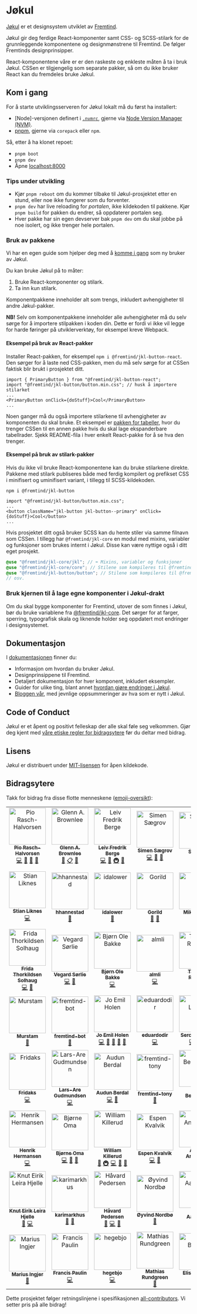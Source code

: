 # Jøkul

[Jøkul](https://jokul.fremtind.no) er et designsystem utviklet av [Fremtind](https://fremtind.no).

Jøkul gir deg ferdige React-komponenter samt CSS- og SCSS-stilark for de grunnleggende komponentene og designmønstrene til Fremtind. De følger Fremtinds designprinsipper.

React-komponentene våre er er den raskeste og enkleste måten å ta i bruk Jøkul. CSSen er tilgjengelig som separate pakker, så om du ikke bruker React kan du fremdeles bruke Jøkul.

## Kom i gang

For å starte utviklingsserveren for Jøkul lokalt må du først ha installert:

-   [Node]-versjonen definert i [`.nvmrc`](./.nvmrc), gjerne via [Node Version Manager (NVM)](https://github.com/nvm-sh/nvm).
-   [pnpm](https://pnpm.io/installation#using-corepack), gjerne via `corepack` eller `npm`.

Så, etter å ha klonet repoet:

-   `pnpm boot`
-   `pnpm dev`
-   Åpne [localhost:8000](http://localhost:8000)

### Tips under utvikling

-   Kjør `pnpm reboot` om du kommer tilbake til Jøkul-prosjektet etter en stund, eller noe ikke fungerer som du forventer.
-   `pnpm dev` har live reloading for _portalen_, ikke kildekoden til pakkene. Kjør `pnpm build` for pakken du endrer, så oppdaterer portalen seg.
-   Hver pakke har sin egen devserver bak `pnpm dev` om du skal jobbe på noe isolert, og ikke trenger hele portalen.

### Bruk av pakkene

Vi har en egen guide som hjelper deg med å [komme i gang](https://jokul.fremtind.no/kom-i-gang/introduksjon/) som ny bruker av Jøkul.

Du kan bruke Jøkul på to måter:

1. Bruke React-komponenter og stilark.
2. Ta inn kun stilark.

Komponentpakkene inneholder alt som trengs, inkludert avhengigheter til andre Jøkul-pakker.

**NB!** Selv om komponentpakkene inneholder alle avhengigheter må du selv sørge for å importere stilpakken i koden din. Dette er fordi vi ikke vil legge for harde føringer på utviklerverktøy, for eksempel kreve Webpack.

#### Eksempel på bruk av React-pakker

Installer React-pakken, for eksempel `npm i @fremtind/jkl-button-react`. Den sørger for å laste ned CSS-pakken, men du må selv sørge for at CSSen faktisk blir brukt i prosjektet ditt.

```tsx
import { PrimaryButton } from "@fremtind/jkl-button-react";
import "@fremtind/jkl-button/button.min.css"; // husk å importere stilarket
...
<PrimaryButton onClick={doStuff}>Cool</PrimaryButton>
...
```

Noen ganger må du også importere stilarkene til avhengigheter av komponenten du skal bruke. Et eksempel er [pakken for tabeller](./packages/table-react/), hvor du trenger CSSen til en annen pakke hvis du skal lage ekspanderbare tabellrader. Sjekk README-fila i hver enkelt React-pakke for å se hva den trenger.

#### Eksempel på bruk av stilark-pakker

Hvis du ikke vil bruke React-komponentene kan du bruke stilarkene direkte. Pakkene med stilark publiseres både med ferdig kompilert og prefikset CSS i minifisert og uminifisert variant, i tillegg til SCSS-kildekoden.

`npm i @fremtind/jkl-button`

```tsx
import "@fremtind/jkl-button/button.min.css";
...
<button className="jkl-button jkl-button--primary" onClick={doStuff}>Cool</button>
...
```

Hvis prosjektet ditt også bruker SCSS kan du hente stiler via samme filnavn som CSSen. I tillegg har `@fremtind/jkl-core` en modul med mixins, variabler og funksjoner som brukes internt i Jøkul. Disse kan være nyttige også i ditt eget prosjekt.

```scss
@use "@fremtind/jkl-core/jkl"; // ⬅️ Mixins, variabler og funksjoner
@use "@fremtind/jkl-core/core"; // Stilene som kompileres til @fremtind/jkl-core/core.css
@use "@fremtind/jkl-button/button"; // Stilene som kompileres til @fremtind/jkl-button/button.css
// osv.
```

### Bruk kjernen til å lage egne komponenter i Jøkul-drakt

Om du skal bygge komponenter for Fremtind, utover de som finnes i Jøkul, bør du bruke variablene fra [@fremtind/jkl-core](./packages/core/). Det sørger for at farger, sperring, typografisk skala og liknende holder seg oppdatert mot endringer i designsystemet.

## Dokumentasjon

I [dokumentasjonen](https://jokul.fremtind.no/) finner du:

-   Informasjon om hvordan du bruker Jøkul.
-   Designprinsippene til Fremtind.
-   Detaljert dokumentasjon for hver komponent, inkludert eksempler.
-   Guider for ulike ting, blant annet [hvordan gjøre endringer i Jøkul](https://jokul.fremtind.no/guider/hvordan-endre-jokul).
-   [Bloggen vår](https://jokul.fremtind.no/blog/), med jevnlige oppsummeringer av hva som er nytt i Jøkul.

## Code of Conduct

Jøkul er et åpent og positivt felleskap der alle skal føle seg velkommen. Gjør deg kjent med [våre etiske regler for bidragsytere](./CODE_OF_CONDUCT.md) før du deltar med bidrag.

## Lisens

Jøkul er distribuert under [MIT-lisensen](./LICENSE) for åpen kildekode.

## Bidragsytere

Takk for bidrag fra disse flotte menneskene ([emoji-oversikt](https://allcontributors.org/docs/en/emoji-key)):

<!-- ALL-CONTRIBUTORS-LIST:START - Do not remove or modify this section -->
<!-- prettier-ignore-start -->
<!-- markdownlint-disable -->
<table>
  <tbody>
    <tr>
      <td align="center"><a href="https://github.com/piofinn"><img src="https://avatars1.githubusercontent.com/u/25739615?v=4?s=100" width="100px;" alt="Pio Rasch-Halvorsen"/><br /><sub><b>Pio Rasch-Halvorsen</b></sub></a><br /><a href="https://github.com/fremtind/jokul/commits?author=piofinn" title="Code">💻</a> <a href="https://github.com/fremtind/jokul/pulls?q=is%3Apr+reviewed-by%3Apiofinn" title="Reviewed Pull Requests">👀</a> <a href="https://github.com/fremtind/jokul/commits?author=piofinn" title="Documentation">📖</a> <a href="https://github.com/fremtind/jokul/issues?q=author%3Apiofinn" title="Bug reports">🐛</a></td>
      <td align="center"><a href="https://github.com/gbrownlee"><img src="https://avatars1.githubusercontent.com/u/888229?v=4?s=100" width="100px;" alt="Glenn A. Brownlee"/><br /><sub><b>Glenn A. Brownlee</b></sub></a><br /><a href="#projectManagement-gbrownlee" title="Project Management">📆</a> <a href="#eventOrganizing-gbrownlee" title="Event Organizing">📋</a> <a href="https://github.com/fremtind/jokul/issues?q=author%3Agbrownlee" title="Bug reports">🐛</a></td>
      <td align="center"><a href="https://github.com/lfbergee"><img src="https://avatars0.githubusercontent.com/u/46530368?v=4?s=100" width="100px;" alt="Leiv Fredrik Berge"/><br /><sub><b>Leiv Fredrik Berge</b></sub></a><br /><a href="https://github.com/fremtind/jokul/commits?author=lfbergee" title="Code">💻</a> <a href="https://github.com/fremtind/jokul/commits?author=lfbergee" title="Documentation">📖</a> <a href="#infra-lfbergee" title="Infrastructure (Hosting, Build-Tools, etc)">🚇</a> <a href="https://github.com/fremtind/jokul/pulls?q=is%3Apr+reviewed-by%3Alfbergee" title="Reviewed Pull Requests">👀</a></td>
      <td align="center"><a href="https://github.com/Saegrov"><img src="https://avatars2.githubusercontent.com/u/124469?v=4?s=100" width="100px;" alt="Simen Sægrov"/><br /><sub><b>Simen Sægrov</b></sub></a><br /><a href="https://github.com/fremtind/jokul/commits?author=Saegrov" title="Code">💻</a> <a href="https://github.com/fremtind/jokul/pulls?q=is%3Apr+reviewed-by%3ASaegrov" title="Reviewed Pull Requests">👀</a> <a href="https://github.com/fremtind/jokul/issues?q=author%3ASaegrov" title="Bug reports">🐛</a></td>
      <td align="center"><a href="https://github.com/Steinop"><img src="https://avatars3.githubusercontent.com/u/51952891?v=4?s=100" width="100px;" alt="Steinop"/><br /><sub><b>Steinop</b></sub></a><br /><a href="#design-Steinop" title="Design">🎨</a></td>
      <td align="center"><a href="https://github.com/ambientconflict"><img src="https://avatars2.githubusercontent.com/u/32671873?v=4?s=100" width="100px;" alt="ambientconflict"/><br /><sub><b>ambientconflict</b></sub></a><br /><a href="https://github.com/fremtind/jokul/commits?author=ambientconflict" title="Code">💻</a></td>
      <td align="center"><a href="https://github.com/nicolhag"><img src="https://avatars3.githubusercontent.com/u/7604910?v=4?s=100" width="100px;" alt="Nicolai Hagen"/><br /><sub><b>Nicolai Hagen</b></sub></a><br /><a href="https://github.com/fremtind/jokul/commits?author=nicolhag" title="Code">💻</a></td>
    </tr>
    <tr>
      <td align="center"><a href="https://github.com/stianlik"><img src="https://avatars0.githubusercontent.com/u/410251?v=4?s=100" width="100px;" alt="Stian Liknes"/><br /><sub><b>Stian Liknes</b></sub></a><br /><a href="https://github.com/fremtind/jokul/commits?author=stianlik" title="Code">💻</a></td>
      <td align="center"><a href="https://github.com/hhannestad"><img src="https://avatars3.githubusercontent.com/u/51953832?v=4?s=100" width="100px;" alt="hhannestad"/><br /><sub><b>hhannestad</b></sub></a><br /><a href="#design-hhannestad" title="Design">🎨</a></td>
      <td align="center"><a href="https://github.com/idalower"><img src="https://avatars2.githubusercontent.com/u/47539074?v=4?s=100" width="100px;" alt="idalower"/><br /><sub><b>idalower</b></sub></a><br /><a href="https://github.com/fremtind/jokul/commits?author=idalower" title="Documentation">📖</a></td>
      <td align="center"><a href="https://github.com/Gorild"><img src="https://avatars3.githubusercontent.com/u/51953080?v=4?s=100" width="100px;" alt="Gorild"/><br /><sub><b>Gorild</b></sub></a><br /><a href="https://github.com/fremtind/jokul/commits?author=Gorild" title="Documentation">📖</a> <a href="https://github.com/fremtind/jokul/pulls?q=is%3Apr+reviewed-by%3AGorild" title="Reviewed Pull Requests">👀</a></td>
      <td align="center"><a href="https://github.com/Mikkelinski"><img src="https://avatars1.githubusercontent.com/u/8458054?v=4?s=100" width="100px;" alt="Mikkel Blytt"/><br /><sub><b>Mikkel Blytt</b></sub></a><br /><a href="#design-Mikkelinski" title="Design">🎨</a> <a href="https://github.com/fremtind/jokul/commits?author=Mikkelinski" title="Documentation">📖</a></td>
      <td align="center"><a href="https://github.com/Martinvks"><img src="https://avatars1.githubusercontent.com/u/5469666?v=4?s=100" width="100px;" alt="Martinvks"/><br /><sub><b>Martinvks</b></sub></a><br /><a href="https://github.com/fremtind/jokul/commits?author=Martinvks" title="Code">💻</a></td>
      <td align="center"><a href="https://github.com/42tte"><img src="https://avatars0.githubusercontent.com/u/8436510?v=4?s=100" width="100px;" alt="Kristoffer Nordström"/><br /><sub><b>Kristoffer Nordström</b></sub></a><br /><a href="https://github.com/fremtind/jokul/commits?author=42tte" title="Code">💻</a></td>
    </tr>
    <tr>
      <td align="center"><a href="https://github.com/frisol97"><img src="https://avatars3.githubusercontent.com/u/51901763?v=4?s=100" width="100px;" alt="Frida Thorkildsen Solhaug"/><br /><sub><b>Frida Thorkildsen Solhaug</b></sub></a><br /><a href="https://github.com/fremtind/jokul/commits?author=frisol97" title="Code">💻</a> <a href="https://github.com/fremtind/jokul/pulls?q=is%3Apr+reviewed-by%3Afrisol97" title="Reviewed Pull Requests">👀</a></td>
      <td align="center"><a href="https://github.com/vegardsoerlie"><img src="https://avatars2.githubusercontent.com/u/14551408?v=4?s=100" width="100px;" alt="Vegard Sørlie"/><br /><sub><b>Vegard Sørlie</b></sub></a><br /><a href="https://github.com/fremtind/jokul/commits?author=vegardsoerlie" title="Code">💻</a> <a href="https://github.com/fremtind/jokul/issues?q=author%3Avegardsoerlie" title="Bug reports">🐛</a></td>
      <td align="center"><a href="http://eniro.com"><img src="https://avatars3.githubusercontent.com/u/1997921?v=4?s=100" width="100px;" alt="Bjørn Ole Bakke"/><br /><sub><b>Bjørn Ole Bakke</b></sub></a><br /><a href="https://github.com/fremtind/jokul/commits?author=BjornBakke" title="Code">💻</a></td>
      <td align="center"><a href="https://github.com/almli"><img src="https://avatars2.githubusercontent.com/u/818715?v=4?s=100" width="100px;" alt="almli"/><br /><sub><b>almli</b></sub></a><br /><a href="https://github.com/fremtind/jokul/commits?author=almli" title="Code">💻</a></td>
      <td align="center"><a href="https://thomasrognes.github.io/"><img src="https://avatars1.githubusercontent.com/u/33520517?v=4?s=100" width="100px;" alt="Thomas Rognes"/><br /><sub><b>Thomas Rognes</b></sub></a><br /><a href="https://github.com/fremtind/jokul/commits?author=thomasrognes" title="Code">💻</a></td>
      <td align="center"><a href="https://github.com/sigvehag"><img src="https://avatars0.githubusercontent.com/u/37373812?v=4?s=100" width="100px;" alt="Sigve Hagesæter"/><br /><sub><b>Sigve Hagesæter</b></sub></a><br /><a href="https://github.com/fremtind/jokul/issues?q=author%3Asigvehag" title="Bug reports">🐛</a></td>
      <td align="center"><a href="https://github.com/EspenSmith"><img src="https://avatars1.githubusercontent.com/u/58692206?v=4?s=100" width="100px;" alt="EspenSmith"/><br /><sub><b>EspenSmith</b></sub></a><br /><a href="#ideas-EspenSmith" title="Ideas, Planning, & Feedback">🤔</a></td>
    </tr>
    <tr>
      <td align="center"><a href="https://github.com/Murstam"><img src="https://avatars1.githubusercontent.com/u/47025023?v=4?s=100" width="100px;" alt="Murstam"/><br /><sub><b>Murstam</b></sub></a><br /><a href="#design-Murstam" title="Design">🎨</a></td>
      <td align="center"><a href="https://github.com/fremtind-bot"><img src="https://avatars1.githubusercontent.com/u/57256715?v=4?s=100" width="100px;" alt="fremtind-bot"/><br /><sub><b>fremtind-bot</b></sub></a><br /><a href="https://github.com/fremtind/jokul/commits?author=fremtind-bot" title="Documentation">📖</a></td>
      <td align="center"><a href="https://github.com/joms"><img src="https://avatars2.githubusercontent.com/u/537060?v=4?s=100" width="100px;" alt="Jo Emil Holen"/><br /><sub><b>Jo Emil Holen</b></sub></a><br /><a href="https://github.com/fremtind/jokul/commits?author=joms" title="Code">💻</a> <a href="https://github.com/fremtind/jokul/commits?author=joms" title="Documentation">📖</a> <a href="https://github.com/fremtind/jokul/issues?q=author%3Ajoms" title="Bug reports">🐛</a> <a href="#blog-joms" title="Blogposts">📝</a> <a href="https://github.com/fremtind/jokul/pulls?q=is%3Apr+reviewed-by%3Ajoms" title="Reviewed Pull Requests">👀</a></td>
      <td align="center"><a href="https://www.linkedin.com/in/eduardoir"><img src="https://avatars1.githubusercontent.com/u/56429532?v=4?s=100" width="100px;" alt="eduardodir"/><br /><sub><b>eduardodir</b></sub></a><br /><a href="https://github.com/fremtind/jokul/commits?author=eduardodir" title="Code">💻</a></td>
      <td align="center"><a href="https://storksnestblog.wordpress.com"><img src="https://avatars2.githubusercontent.com/u/50489699?v=4?s=100" width="100px;" alt="Sercan Leylek"/><br /><sub><b>Sercan Leylek</b></sub></a><br /><a href="https://github.com/fremtind/jokul/commits?author=SercanSercan" title="Code">💻</a> <a href="#blog-SercanSercan" title="Blogposts">📝</a> <a href="https://github.com/fremtind/jokul/issues?q=author%3ASercanSercan" title="Bug reports">🐛</a></td>
      <td align="center"><a href="https://github.com/CamillaDahlstroem"><img src="https://avatars2.githubusercontent.com/u/11536996?v=4?s=100" width="100px;" alt="CamillaDahlstroem"/><br /><sub><b>CamillaDahlstroem</b></sub></a><br /><a href="#design-CamillaDahlstroem" title="Design">🎨</a></td>
      <td align="center"><a href="https://github.com/Mikaila94"><img src="https://avatars1.githubusercontent.com/u/10635523?v=4?s=100" width="100px;" alt="Mikail Arslan"/><br /><sub><b>Mikail Arslan</b></sub></a><br /><a href="https://github.com/fremtind/jokul/commits?author=Mikaila94" title="Code">💻</a> <a href="#infra-Mikaila94" title="Infrastructure (Hosting, Build-Tools, etc)">🚇</a></td>
    </tr>
    <tr>
      <td align="center"><a href="https://github.com/Fridaks"><img src="https://avatars1.githubusercontent.com/u/72193934?v=4?s=100" width="100px;" alt="Fridaks"/><br /><sub><b>Fridaks</b></sub></a><br /><a href="https://github.com/fremtind/jokul/commits?author=Fridaks" title="Code">💻</a></td>
      <td align="center"><a href="https://github.com/larsare"><img src="https://avatars.githubusercontent.com/u/2777720?v=4?s=100" width="100px;" alt="Lars-Are Gudmundsen"/><br /><sub><b>Lars-Are Gudmundsen</b></sub></a><br /><a href="https://github.com/fremtind/jokul/commits?author=larsare" title="Code">💻</a></td>
      <td align="center"><a href="http://audunberdal.no"><img src="https://avatars.githubusercontent.com/u/57794116?v=4?s=100" width="100px;" alt="Audun Berdal"/><br /><sub><b>Audun Berdal</b></sub></a><br /><a href="https://github.com/fremtind/jokul/commits?author=AudunBerdal" title="Code">💻</a> <a href="https://github.com/fremtind/jokul/commits?author=AudunBerdal" title="Documentation">📖</a></td>
      <td align="center"><a href="https://github.com/fremtind-tony"><img src="https://avatars.githubusercontent.com/u/54317847?v=4?s=100" width="100px;" alt="fremtind-tony"/><br /><sub><b>fremtind-tony</b></sub></a><br /><a href="https://github.com/fremtind/jokul/commits?author=fremtind-tony" title="Documentation">📖</a></td>
      <td align="center"><a href="https://github.com/jarledb"><img src="https://avatars.githubusercontent.com/u/835878?v=4?s=100" width="100px;" alt="Jarle Berentzen"/><br /><sub><b>Jarle Berentzen</b></sub></a><br /><a href="https://github.com/fremtind/jokul/commits?author=jarledb" title="Code">💻</a></td>
      <td align="center"><a href="https://github.com/Stormoen"><img src="https://avatars.githubusercontent.com/u/64519175?v=4?s=100" width="100px;" alt="stormoen"/><br /><sub><b>stormoen</b></sub></a><br /><a href="#design-stormoen" title="Design">🎨</a></td>
      <td align="center"><a href="https://github.com/kennidenni"><img src="https://avatars.githubusercontent.com/u/31621649?v=4?s=100" width="100px;" alt="Kenneth Apeland"/><br /><sub><b>Kenneth Apeland</b></sub></a><br /><a href="https://github.com/fremtind/jokul/commits?author=kennidenni" title="Code">💻</a> <a href="#blog-kennidenni" title="Blogposts">📝</a> <a href="https://github.com/fremtind/jokul/issues?q=author%3Akennidenni" title="Bug reports">🐛</a> <a href="https://github.com/fremtind/jokul/pulls?q=is%3Apr+reviewed-by%3Akennidenni" title="Reviewed Pull Requests">👀</a></td>
    </tr>
    <tr>
      <td align="center"><a href="https://github.com/henrikhermansen"><img src="https://avatars.githubusercontent.com/u/435037?v=4?s=100" width="100px;" alt="Henrik Hermansen"/><br /><sub><b>Henrik Hermansen</b></sub></a><br /><a href="https://github.com/fremtind/jokul/commits?author=henrikhermansen" title="Code">💻</a></td>
      <td align="center"><a href="https://github.com/BjorneOmaFremtind"><img src="https://avatars.githubusercontent.com/u/89779105?v=4?s=100" width="100px;" alt="Bjørne Oma"/><br /><sub><b>Bjørne Oma</b></sub></a><br /><a href="https://github.com/fremtind/jokul/commits?author=BjorneOmaFremtind" title="Code">💻</a> <a href="https://github.com/fremtind/jokul/issues?q=author%3ABjorneOmaFremtind" title="Bug reports">🐛</a> <a href="https://github.com/fremtind/jokul/pulls?q=is%3Apr+reviewed-by%3ABjorneOmaFremtind" title="Reviewed Pull Requests">👀</a></td>
      <td align="center"><a href="https://wllm.no"><img src="https://avatars.githubusercontent.com/u/1223410?v=4?s=100" width="100px;" alt="William Killerud"/><br /><sub><b>William Killerud</b></sub></a><br /><a href="https://github.com/fremtind/jokul/commits?author=wkillerud" title="Documentation">📖</a> <a href="#infra-wkillerud" title="Infrastructure (Hosting, Build-Tools, etc)">🚇</a> <a href="https://github.com/fremtind/jokul/commits?author=wkillerud" title="Code">💻</a> <a href="https://github.com/fremtind/jokul/issues?q=author%3Awkillerud" title="Bug reports">🐛</a> <a href="#blog-wkillerud" title="Blogposts">📝</a></td>
      <td align="center"><a href="https://github.com/espkva"><img src="https://avatars.githubusercontent.com/u/1224929?v=4?s=100" width="100px;" alt="Espen Kvalvik"/><br /><sub><b>Espen Kvalvik</b></sub></a><br /><a href="https://github.com/fremtind/jokul/commits?author=espkva" title="Code">💻</a> <a href="https://github.com/fremtind/jokul/issues?q=author%3Aespkva" title="Bug reports">🐛</a></td>
      <td align="center"><a href="https://github.com/adriandersen"><img src="https://avatars.githubusercontent.com/u/31202534?v=4?s=100" width="100px;" alt="Adrian Andersen"/><br /><sub><b>Adrian Andersen</b></sub></a><br /><a href="#infra-adriandersen" title="Infrastructure (Hosting, Build-Tools, etc)">🚇</a></td>
      <td align="center"><a href="https://github.com/kathta"><img src="https://avatars.githubusercontent.com/u/9533278?v=4?s=100" width="100px;" alt="Kathrine "/><br /><sub><b>Kathrine </b></sub></a><br /><a href="#design-kathta" title="Design">🎨</a></td>
      <td align="center"><a href="https://github.com/tomef96"><img src="https://avatars.githubusercontent.com/u/31108801?v=4?s=100" width="100px;" alt="Tom "/><br /><sub><b>Tom </b></sub></a><br /><a href="https://github.com/fremtind/jokul/commits?author=tomef96" title="Code">💻</a> <a href="https://github.com/fremtind/jokul/issues?q=author%3Atomef96" title="Bug reports">🐛</a></td>
    </tr>
    <tr>
      <td align="center"><a href="https://github.com/hjellek"><img src="https://avatars.githubusercontent.com/u/1640160?v=4?s=100" width="100px;" alt="Knut Eirik Leira Hjelle"/><br /><sub><b>Knut Eirik Leira Hjelle</b></sub></a><br /><a href="https://github.com/fremtind/jokul/issues?q=author%3Ahjellek" title="Bug reports">🐛</a> <a href="https://github.com/fremtind/jokul/commits?author=hjellek" title="Code">💻</a></td>
      <td align="center"><a href="https://github.com/karimarkhus"><img src="https://avatars.githubusercontent.com/u/91268511?v=4?s=100" width="100px;" alt="karimarkhus"/><br /><sub><b>karimarkhus</b></sub></a><br /><a href="https://github.com/fremtind/jokul/issues?q=author%3Akarimarkhus" title="Bug reports">🐛</a> <a href="#design-karimarkhus" title="Design">🎨</a></td>
      <td align="center"><a href="https://github.com/HavardPede"><img src="https://avatars.githubusercontent.com/u/30959515?v=4?s=100" width="100px;" alt="Håvard Pedersen"/><br /><sub><b>Håvard Pedersen</b></sub></a><br /><a href="https://github.com/fremtind/jokul/issues?q=author%3AHavardPede" title="Bug reports">🐛</a> <a href="https://github.com/fremtind/jokul/commits?author=HavardPede" title="Code">💻</a> <a href="https://github.com/fremtind/jokul/pulls?q=is%3Apr+reviewed-by%3AHavardPede" title="Reviewed Pull Requests">👀</a></td>
      <td align="center"><a href="http://oyvind.co"><img src="https://avatars.githubusercontent.com/u/4263132?v=4?s=100" width="100px;" alt="Øyvind Nordbø"/><br /><sub><b>Øyvind Nordbø</b></sub></a><br /><a href="#design-onordbo" title="Design">🎨</a></td>
      <td align="center"><a href="https://github.com/daa1"><img src="https://avatars.githubusercontent.com/u/353737?v=4?s=100" width="100px;" alt="David Aasterud"/><br /><sub><b>David Aasterud</b></sub></a><br /><a href="https://github.com/fremtind/jokul/issues?q=author%3Adaa1" title="Bug reports">🐛</a> <a href="https://github.com/fremtind/jokul/commits?author=daa1" title="Code">💻</a></td>
      <td align="center"><a href="https://matssom.com"><img src="https://avatars.githubusercontent.com/u/26466585?v=4?s=100" width="100px;" alt="Mats Sommervold"/><br /><sub><b>Mats Sommervold</b></sub></a><br /><a href="https://github.com/fremtind/jokul/commits?author=matssom" title="Documentation">📖</a></td>
      <td align="center"><a href="https://github.com/Chrihenn"><img src="https://avatars.githubusercontent.com/u/25311543?v=4?s=100" width="100px;" alt="Christopher T. Hennum"/><br /><sub><b>Christopher T. Hennum</b></sub></a><br /><a href="https://github.com/fremtind/jokul/issues?q=author%3AChrihenn" title="Bug reports">🐛</a></td>
    </tr>
    <tr>
      <td align="center"><a href="https://github.com/mariusingjer"><img src="https://avatars.githubusercontent.com/u/65291983?v=4?s=100" width="100px;" alt="Marius Ingjer"/><br /><sub><b>Marius Ingjer</b></sub></a><br /><a href="https://github.com/fremtind/jokul/issues?q=author%3Amariusingjer" title="Bug reports">🐛</a></td>
      <td align="center"><a href="https://github.com/paulinfrancis"><img src="https://avatars.githubusercontent.com/u/2670325?v=4?s=100" width="100px;" alt="Francis Paulin"/><br /><sub><b>Francis Paulin</b></sub></a><br /><a href="https://github.com/fremtind/jokul/commits?author=paulinfrancis" title="Code">💻</a></td>
      <td align="center"><a href="https://github.com/hegebjo"><img src="https://avatars.githubusercontent.com/u/111281400?v=4?s=100" width="100px;" alt="hegebjo"/><br /><sub><b>hegebjo</b></sub></a><br /><a href="https://github.com/fremtind/jokul/commits?author=hegebjo" title="Code">💻</a></td>
      <td align="center"><a href="https://github.com/matrund"><img src="https://avatars.githubusercontent.com/u/55445268?v=4?s=100" width="100px;" alt="Mathias Rundgreen"/><br /><sub><b>Mathias Rundgreen</b></sub></a><br /><a href="https://github.com/fremtind/jokul/issues?q=author%3Amatrund" title="Bug reports">🐛</a></td>
      <td align="center"><a href="https://github.com/fremtindelise"><img src="https://avatars.githubusercontent.com/u/117173936?v=4?s=100" width="100px;" alt="Elise Brenna"/><br /><sub><b>Elise Brenna</b></sub></a><br /><a href="https://github.com/fremtind/jokul/commits?author=fremtindelise" title="Code">💻</a></td>
    </tr>
  </tbody>
</table>

<!-- markdownlint-restore -->
<!-- prettier-ignore-end -->

<!-- ALL-CONTRIBUTORS-LIST:END -->

Dette prosjektet følger retningslinjene i spesifikasjonen [all-contributors](https://github.com/all-contributors/all-contributors). Vi setter pris på alle bidrag!
